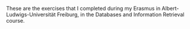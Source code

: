 These are the exercises that I completed during my Erasmus in Albert-Ludwigs-Universität Freiburg, in the Databases and Information Retrieval course.
